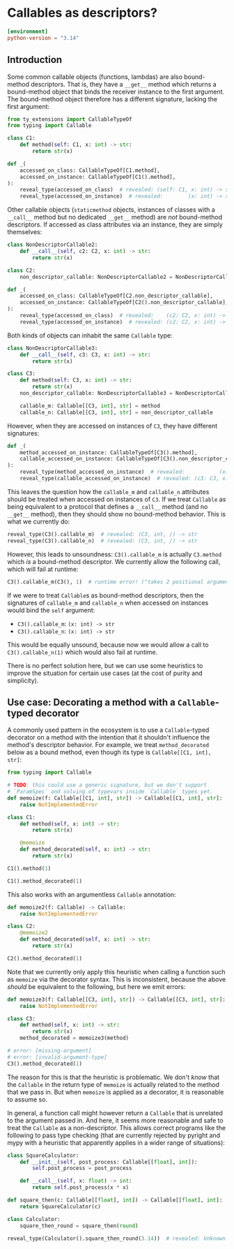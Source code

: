# Callables as descriptors?

```toml
[environment]
python-version = "3.14"
```

## Introduction

Some common callable objects (functions, lambdas) are also bound-method descriptors. That is, they
have a `__get__` method which returns a bound-method object that binds the receiver instance to the
first argument. The bound-method object therefore has a different signature, lacking the first
argument:

```py
from ty_extensions import CallableTypeOf
from typing import Callable

class C1:
    def method(self: C1, x: int) -> str:
        return str(x)

def _(
    accessed_on_class: CallableTypeOf[C1.method],
    accessed_on_instance: CallableTypeOf[C1().method],
):
    reveal_type(accessed_on_class)  # revealed: (self: C1, x: int) -> str
    reveal_type(accessed_on_instance)  # revealed:        (x: int) -> str
```

Other callable objects (`staticmethod` objects, instances of classes with a `__call__` method but no
dedicated `__get__` method) are *not* bound-method descriptors. If accessed as class attributes via
an instance, they are simply themselves:

```py
class NonDescriptorCallable2:
    def __call__(self, c2: C2, x: int) -> str:
        return str(x)

class C2:
    non_descriptor_callable: NonDescriptorCallable2 = NonDescriptorCallable2()

def _(
    accessed_on_class: CallableTypeOf[C2.non_descriptor_callable],
    accessed_on_instance: CallableTypeOf[C2().non_descriptor_callable],
):
    reveal_type(accessed_on_class)  # revealed:    (c2: C2, x: int) -> str
    reveal_type(accessed_on_instance)  # revealed: (c2: C2, x: int) -> str
```

Both kinds of objects can inhabit the same `Callable` type:

```py
class NonDescriptorCallable3:
    def __call__(self, c3: C3, x: int) -> str:
        return str(x)

class C3:
    def method(self: C3, x: int) -> str:
        return str(x)
    non_descriptor_callable: NonDescriptorCallable3 = NonDescriptorCallable3()

    callable_m: Callable[[C3, int], str] = method
    callable_n: Callable[[C3, int], str] = non_descriptor_callable
```

However, when they are accessed on instances of `C3`, they have different signatures:

```py
def _(
    method_accessed_on_instance: CallableTypeOf[C3().method],
    callable_accessed_on_instance: CallableTypeOf[C3().non_descriptor_callable],
):
    reveal_type(method_accessed_on_instance)  # revealed:           (x: int) -> str
    reveal_type(callable_accessed_on_instance)  # revealed: (c3: C3, x: int) -> str
```

This leaves the question how the `callable_m` and `callable_n` attributes should be treated when
accessed on instances of `C3`. If we treat `Callable` as being equivalent to a protocol that defines
a `__call__` method (and no `__get__` method), then they should show no bound-method behavior. This
is what we currently do:

```py
reveal_type(C3().callable_m)  # revealed: (C3, int, /) -> str
reveal_type(C3().callable_n)  # revealed: (C3, int, /) -> str
```

However, this leads to unsoundness: `C3().callable_m` is actually `C3.method` which *is* a
bound-method descriptor. We currently allow the following call, which will fail at runtime:

```py
C3().callable_m(C3(), 1)  # runtime error! ("takes 2 positional arguments but 3 were given")
```

If we were to treat `Callable`s as bound-method descriptors, then the signatures of `callable_m` and
`callable_n` when accessed on instances would bind the `self` argument:

- `C3().callable_m`: `(x: int) -> str`
- `C3().callable_n`: `(x: int) -> str`

This would be equally unsound, because now we would allow a call to `C3().callable_n(1)` which would
also fail at runtime.

There is no perfect solution here, but we can use some heuristics to improve the situation for
certain use cases (at the cost of purity and simplicity).

## Use case: Decorating a method with a `Callable`-typed decorator

A commonly used pattern in the ecosystem is to use a `Callable`-typed decorator on a method with the
intention that it shouldn't influence the method's descriptor behavior. For example, we treat
`method_decorated` below as a bound method, even though its type is `Callable[[C1, int], str]`:

```py
from typing import Callable

# TODO: this could use a generic signature, but we don't support
# `ParamSpec` and solving of typevars inside `Callable` types yet.
def memoize(f: Callable[[C1, int], str]) -> Callable[[C1, int], str]:
    raise NotImplementedError

class C1:
    def method(self, x: int) -> str:
        return str(x)

    @memoize
    def method_decorated(self, x: int) -> str:
        return str(x)

C1().method(1)

C1().method_decorated(1)
```

This also works with an argumentless `Callable` annotation:

```py
def memoize2(f: Callable) -> Callable:
    raise NotImplementedError

class C2:
    @memoize2
    def method_decorated(self, x: int) -> str:
        return str(x)

C2().method_decorated(1)
```

Note that we currently only apply this heuristic when calling a function such as `memoize` via the
decorator syntax. This is inconsistent, because the above *should* be equivalent to the following,
but here we emit errors:

```py
def memoize3(f: Callable[[C3, int], str]) -> Callable[[C3, int], str]:
    raise NotImplementedError

class C3:
    def method(self, x: int) -> str:
        return str(x)
    method_decorated = memoize3(method)

# error: [missing-argument]
# error: [invalid-argument-type]
C3().method_decorated(1)
```

The reason for this is that the heuristic is problematic. We don't *know* that the `Callable` in the
return type of `memoize` is actually related to the method that we pass in. But when `memoize` is
applied as a decorator, it is reasonable to assume so.

In general, a function call might however return a `Callable` that is unrelated to the argument
passed in. And here, it seems more reasonable and safe to treat the `Callable` as a non-descriptor.
This allows correct programs like the following to pass type checking (that are currently rejected
by pyright and mypy with a heuristic that apparently applies in a wider range of situations):

```py
class SquareCalculator:
    def __init__(self, post_process: Callable[[float], int]):
        self.post_process = post_process

    def __call__(self, x: float) -> int:
        return self.post_process(x * x)

def square_then(c: Callable[[float], int]) -> Callable[[float], int]:
    return SquareCalculator(c)

class Calculator:
    square_then_round = square_then(round)

reveal_type(Calculator().square_then_round(3.14))  # revealed: Unknown | int
```
